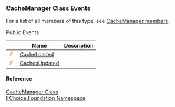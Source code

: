 ﻿### CacheManager Class Events

For a list of all members of this type, see [CacheManager members](fcSDK~FChoice.Foundation.CacheManager_members.md).

Public Events

|   | Name | Description |
| --- | --- | --- |
| ![Public Event](dotnetimages/publicEvent.png) | [CacheLoaded](fcSDK~FChoice.Foundation.CacheManager~CacheLoaded_EV.md) |   |
| ![Public Event](dotnetimages/publicEvent.png) | [CachesUpdated](fcSDK~FChoice.Foundation.CacheManager~CachesUpdated_EV.md) |   |





#### Reference

[CacheManager Class](fcSDK~FChoice.Foundation.CacheManager.md)  
[FChoice.Foundation Namespace](fcSDK~FChoice.Foundation_namespace.md)